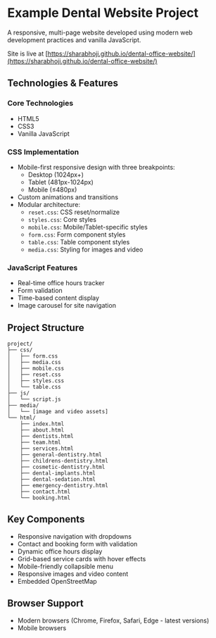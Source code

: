 # Example Dental Website Project

A responsive, multi-page website developed using modern web development practices and vanilla JavaScript.

Site is live at [https://sharabhoji.github.io/dental-office-website/](https://sharabhoji.github.io/dental-office-website/)

## Technologies & Features

### Core Technologies
- HTML5 
- CSS3
- Vanilla JavaScript

### CSS Implementation
- Mobile-first responsive design with three breakpoints:
  - Desktop (1024px+)
  - Tablet (481px-1024px)
  - Mobile (≤480px)
- Custom animations and transitions
- Modular architecture:
  - `reset.css`: CSS reset/normalize
  - `styles.css`: Core styles
  - `mobile.css`: Mobile/Tablet-specific styles
  - `form.css`: Form component styles
  - `table.css`: Table component styles
  - `media.css`: Styling for images and video

### JavaScript Features
- Real-time office hours tracker
- Form validation
- Time-based content display
- Image carousel for site navigation

## Project Structure
```
project/
├── css/
│   ├── form.css
│   ├── media.css
│   ├── mobile.css
│   ├── reset.css
│   ├── styles.css
│   └── table.css
├── js/
│   └── script.js
├── media/
│   └── [image and video assets]
└── html/
    ├── index.html
    ├── about.html
    ├── dentists.html
    ├── team.html
    ├── services.html
    ├── general-dentistry.html
    ├── childrens-dentistry.html
    ├── cosmetic-dentistry.html
    ├── dental-implants.html
    ├── dental-sedation.html
    ├── emergency-dentistry.html
    ├── contact.html
    └── booking.html
```

## Key Components
- Responsive navigation with dropdowns
- Contact and booking form with validation
- Dynamic office hours display
- Grid-based service cards with hover effects
- Mobile-friendly collapsible menu
- Responsive images and video content
- Embedded OpenStreetMap

## Browser Support
- Modern browsers (Chrome, Firefox, Safari, Edge - latest versions)
- Mobile browsers
